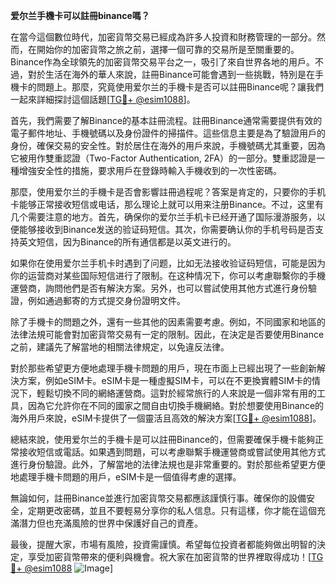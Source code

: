 **爱尔兰手機卡可以註冊binance嗎？**

在當今這個數位時代，加密貨幣交易已經成為許多人投資和財務管理的一部分。然而，在開始你的加密貨幣之旅之前，選擇一個可靠的交易所是至關重要的。Binance作為全球領先的加密貨幣交易平台之一，吸引了來自世界各地的用戶。不過，對於生活在海外的華人來說，註冊Binance可能會遇到一些挑戰，特別是在手機卡的問題上。那麼，究竟使用爱尔兰的手機卡是否可以註冊Binance呢？讓我們一起來詳細探討這個話題[[TG💪+ @esim1088](https://t.me/s/esim1088)]。

首先，我們需要了解Binance的基本註冊流程。註冊Binance通常需要提供有效的電子郵件地址、手機號碼以及身份證件的掃描件。這些信息主要是為了驗證用戶的身份，確保交易的安全性。對於居住在海外的用戶來說，手機號碼尤其重要，因為它被用作雙重認證（Two-Factor Authentication, 2FA）的一部分。雙重認證是一種增強安全性的措施，要求用戶在登錄時輸入手機收到的一次性密碼。

那麼，使用爱尔兰的手機卡是否會影響註冊過程呢？答案是肯定的，只要你的手机卡能够正常接收短信或电话，那么理论上就可以用来注册Binance。不过，这里有几个需要注意的地方。首先，确保你的爱尔兰手机卡已经开通了国际漫游服务，以便能够接收到Binance发送的验证码短信。其次，你需要确认你的手机号码是否支持英文短信，因为Binance的所有通信都是以英文进行的。

如果你在使用爱尔兰手机卡时遇到了问题，比如无法接收验证码短信，可能是因为你的运营商对某些国际短信进行了限制。在这种情况下，你可以考慮聯繫你的手機運營商，詢問他們是否有解決方案。另外，也可以嘗試使用其他方式進行身份驗證，例如通過郵寄的方式提交身份證明文件。

除了手機卡的問題之外，還有一些其他的因素需要考慮。例如，不同國家和地區的法律法規可能會對加密貨幣交易有一定的限制。因此，在決定是否要使用Binance之前，建議先了解當地的相關法律規定，以免違反法律。

對於那些希望更方便地處理手機卡問題的用戶，現在市面上已經出現了一些創新解決方案，例如eSIM卡。eSIM卡是一種虛擬SIM卡，可以在不更換實體SIM卡的情況下，輕鬆切換不同的網絡運營商。這對於經常旅行的人來說是一個非常有用的工具，因為它允許你在不同的國家之間自由切換手機網絡。對於想要使用Binance的海外用戶來說，eSIM卡提供了一個靈活且高效的解決方案[[TG💪+ @esim1088](https://t.me/s/esim1088)]。

總結來說，使用爱尔兰的手機卡是可以註冊Binance的，但需要確保手機卡能夠正常接收短信或電話。如果遇到問題，可以考慮聯繫手機運營商或嘗試使用其他方式進行身份驗證。此外，了解當地的法律法規也是非常重要的。對於那些希望更方便地處理手機卡問題的用戶，eSIM卡是一個值得考慮的選擇。

無論如何，註冊Binance並進行加密貨幣交易都應該謹慎行事。確保你的設備安全，定期更改密碼，並且不要輕易分享你的私人信息。只有這樣，你才能在這個充滿潛力但也充滿風險的世界中保護好自己的資產。

最後，提醒大家，市場有風險，投資需謹慎。希望每位投資者都能夠做出明智的決定，享受加密貨幣帶來的便利與機會。祝大家在加密貨幣的世界裡取得成功！[[TG💪+ @esim1088](https://t.me/s/esim1088) ![Image](https://i.postimg.cc/4NQfJmqS/Snipaste-2025-05-13-00-14-12.png)]